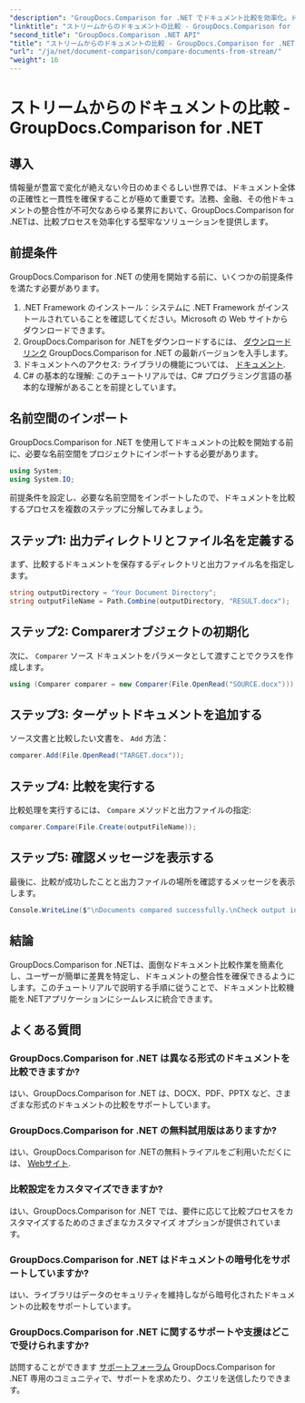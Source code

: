 ```yaml
---
"description": "GroupDocs.Comparison for .NET でドキュメント比較を効率化。ドキュメントを簡単に比較し、ファイル間の正確性を確保します。"
"linktitle": "ストリームからのドキュメントの比較 - GroupDocs.Comparison for .NET"
"second_title": "GroupDocs.Comparison .NET API"
"title": "ストリームからのドキュメントの比較 - GroupDocs.Comparison for .NET"
"url": "/ja/net/document-comparison/compare-documents-from-stream/"
"weight": 16
---
```


# ストリームからのドキュメントの比較 - GroupDocs.Comparison for .NET

## 導入
情報量が豊富で変化が絶えない今日のめまぐるしい世界では、ドキュメント全体の正確性と一貫性を確保することが極めて重要です。法務、金融、その他ドキュメントの整合性が不可欠なあらゆる業界において、GroupDocs.Comparison for .NETは、比較プロセスを効率化する堅牢なソリューションを提供します。
## 前提条件
GroupDocs.Comparison for .NET の使用を開始する前に、いくつかの前提条件を満たす必要があります。
1. .NET Framework のインストール：システムに .NET Framework がインストールされていることを確認してください。Microsoft の Web サイトからダウンロードできます。
2. GroupDocs.Comparison for .NETをダウンロードするには、 [ダウンロードリンク](https://releases.groupdocs.com/comparison/net/) GroupDocs.Comparison for .NET の最新バージョンを入手します。
3. ドキュメントへのアクセス: ライブラリの機能については、 [ドキュメント](https://tutorials。groupdocs.com/comparison/net/).
4. C# の基本的な理解: このチュートリアルでは、C# プログラミング言語の基本的な理解があることを前提としています。

## 名前空間のインポート
GroupDocs.Comparison for .NET を使用してドキュメントの比較を開始する前に、必要な名前空間をプロジェクトにインポートする必要があります。
```csharp
using System;
using System.IO;
```
前提条件を設定し、必要な名前空間をインポートしたので、ドキュメントを比較するプロセスを複数のステップに分解してみましょう。
## ステップ1: 出力ディレクトリとファイル名を定義する
まず、比較するドキュメントを保存するディレクトリと出力ファイル名を指定します。
```csharp
string outputDirectory = "Your Document Directory";
string outputFileName = Path.Combine(outputDirectory, "RESULT.docx");
```
## ステップ2: Comparerオブジェクトの初期化
次に、 `Comparer` ソース ドキュメントをパラメータとして渡すことでクラスを作成します。
```csharp
using (Comparer comparer = new Comparer(File.OpenRead("SOURCE.docx")))
```
## ステップ3: ターゲットドキュメントを追加する
ソース文書と比較したい文書を、 `Add` 方法：
```csharp
comparer.Add(File.OpenRead("TARGET.docx"));
```
## ステップ4: 比較を実行する
比較処理を実行するには、 `Compare` メソッドと出力ファイルの指定:
```csharp
comparer.Compare(File.Create(outputFileName));
```
## ステップ5: 確認メッセージを表示する
最後に、比較が成功したことと出力ファイルの場所を確認するメッセージを表示します。
```csharp
Console.WriteLine($"\nDocuments compared successfully.\nCheck output in {outputDirectory}.");
```

## 結論
GroupDocs.Comparison for .NETは、面倒なドキュメント比較作業を簡素化し、ユーザーが簡単に差異を特定し、ドキュメントの整合性を確保できるようにします。このチュートリアルで説明する手順に従うことで、ドキュメント比較機能を.NETアプリケーションにシームレスに統合できます。
## よくある質問
### GroupDocs.Comparison for .NET は異なる形式のドキュメントを比較できますか?
はい、GroupDocs.Comparison for .NET は、DOCX、PDF、PPTX など、さまざまな形式のドキュメントの比較をサポートしています。
### GroupDocs.Comparison for .NET の無料試用版はありますか?
はい、GroupDocs.Comparison for .NETの無料トライアルをご利用いただくには、 [Webサイト](https://releases。groupdocs.com/).
### 比較設定をカスタマイズできますか?
はい、GroupDocs.Comparison for .NET では、要件に応じて比較プロセスをカスタマイズするためのさまざまなカスタマイズ オプションが提供されています。
### GroupDocs.Comparison for .NET はドキュメントの暗号化をサポートしていますか?
はい、ライブラリはデータのセキュリティを維持しながら暗号化されたドキュメントの比較をサポートしています。
### GroupDocs.Comparison for .NET に関するサポートや支援はどこで受けられますか?
訪問することができます [サポートフォーラム](https://forum.groupdocs.com/c/comparison/12) GroupDocs.Comparison for .NET 専用のコミュニティで、サポートを求めたり、クエリを送信したりできます。
